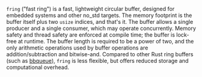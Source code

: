 `fring` ("fast ring") is a fast, lightweight circular buffer, designed
for embedded systems and other no_std targets.  The memory footprint
is the buffer itself plus two `usize` indices, and that's it.  The
buffer allows a single producer and a single consumer, which may
operate concurrently.  Memory safety and thread safety are enforced at
compile time; the buffer is lock-free at runtime.  The buffer length
is required to be a power of two, and the only arithmetic operations
used by buffer operations are addition/subtraction and bitwise-and.
Compared to other Rust ring buffers (such as
[bbqueue](https://docs.rs/bbqueue/latest/bbqueue/)), `fring` is
less flexible, but offers reduced storage and computational overhead.

